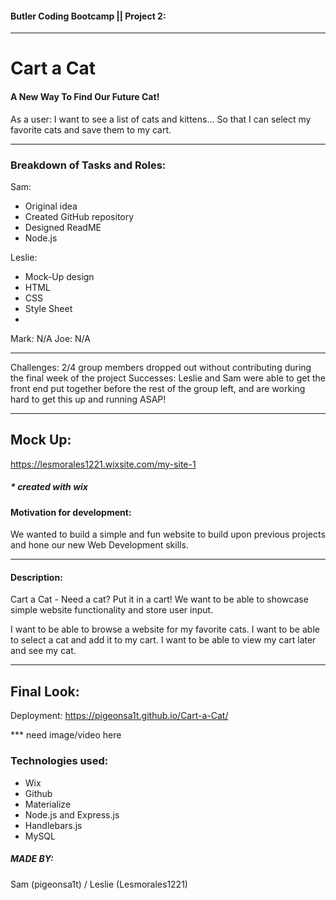 #### Butler Coding Bootcamp || Project 2:

---

# Cart a Cat

#### A New Way To Find Our Future Cat!

As a user: I want to see a list of cats and kittens...
So that I can select my favorite cats and save them to my cart.

---

### Breakdown of Tasks and Roles:
Sam:

- Original idea
- Created GitHub repository
- Designed ReadME
- Node.js

Leslie:

- Mock-Up design
- HTML
- CSS
- Style Sheet
- 

Mark: N/A
Joe: N/A

---

Challenges: 2/4 group members dropped out without contributing during the final week of the project
Successes: Leslie and Sam were able to get the front end put together before the rest of the group left, and are working hard to get this up and running ASAP!

---

## Mock Up:

https://lesmorales1221.wixsite.com/my-site-1

##### \* created with wix

#### Motivation for development:

We wanted to build a simple and fun website to build upon previous projects and hone our new Web Development skills.

---

#### Description:

Cart a Cat - Need a cat? Put it in a cart!
We want to be able to showcase simple website functionality and store user input. 

I want to be able to browse a website for my favorite cats. I want to be able to select a cat and add it to my cart. I want to be able to view my cart later and see my cat.

---

## Final Look:

Deployment:  https://pigeonsa1t.github.io/Cart-a-Cat/

*** need image/video here

### Technologies used:
- Wix
- Github
- Materialize
- Node.js and Express.js
- Handlebars.js 
- MySQL

##### MADE BY:

Sam (pigeonsa1t) / Leslie (Lesmorales1221)
